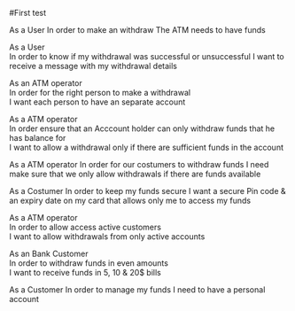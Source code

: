 #First test

As a User
In order to make an withdraw
The ATM needs to have funds

As a User               
In order to know if my withdrawal was successful or unsuccessful          I want to receive a message with my withdrawal details

As an ATM operator          
In order for the right person to make a withdrawal            
I want each person to have an separate account

As a ATM operator           
In order ensure that an Acccount holder can only withdraw funds that he has balance for           
I want to allow a withdrawal only if there are sufficient funds in the account

As a ATM operator
In order for our costumers to withdraw funds
I need make sure that we only allow withdrawals if there are funds available

As a Costumer
In order to keep my funds secure
I want a secure Pin code & an expiry date on my card that allows only me to access my funds

As a ATM operator             
In order to allow access active customers             
I want to allow withdrawals from only active accounts

As an Bank Customer    
In order to withdraw funds in even amounts  
I want to receive funds in 5, 10 & 20$ bills

As a Customer
In order to manage my funds
I need to have a personal account
